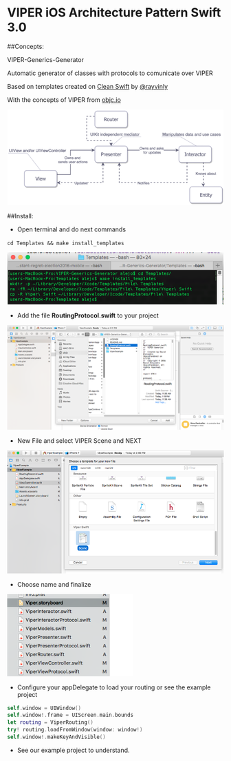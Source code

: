 # VIPER iOS Architecture Pattern Swift 3.0

##Concepts:

VIPER-Generics-Generator

Automatic generator of classes with protocols to comunicate over VIPER

Based on templates created on [Clean Swift](http://clean-swift.com/) by [@rayvinly](https://twitter.com/rayvinly)

With the concepts of VIPER from [objc.io](https://www.objc.io/issues/13-architecture/viper/#interactor)

![alt tag](https://github.com/alejouribesanchez/VIPER-Generics-Generator/blob/master/Images/viper.png)


##Install:

- Open terminal and do next commands

`cd Templates && make install_templates`

![alt tag](https://github.com/alejouribesanchez/VIPER-Generics-Generator/blob/master/Images/step1.png)

- Add the file **RoutingProtocol.swift** to your project

![alt tag](https://github.com/alejouribesanchez/VIPER-Generics-Generator/blob/master/Images/step2.png)

- New File and select VIPER Scene and NEXT

![alt tag](https://github.com/alejouribesanchez/VIPER-Generics-Generator/blob/master/Images/step3.png)

- Choose name and finalize

![alt tag](https://github.com/alejouribesanchez/VIPER-Generics-Generator/blob/master/Images/step4.png)

- Configure your appDelegate to load your routing or see the example project

```swift
self.window = UIWindow()
self.window!.frame = UIScreen.main.bounds
let routing = ViperRouting()
try! routing.loadFromWindow(window: window!)
self.window!.makeKeyAndVisible()
```


- See our example project to understand.
